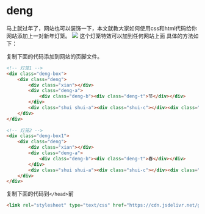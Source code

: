 # deng
马上就过年了，网站也可以装饰一下，本文就教大家如何使用css和html代码给你网站添加上一对新年灯笼。
![](https://gitee.com/muzihuaner/huangeimages/raw/master/img/20210206210920.png)
这个灯笼特效可以加到任何网站上面
具体的方法如下：

复制下面的代码添加到网站的页脚文件。

```html
<!-- 灯笼1 -->
<div class="deng-box">
    <div class="deng">
        <div class="xian"></div>
        <div class="deng-a">
            <div class="deng-b"><div class="deng-t">节</div></div>
        </div>
        <div class="shui shui-a"><div class="shui-c"></div><div class="shui-b"></div></div>
    </div>
</div>
 
<!-- 灯笼2 -->
<div class="deng-box1">
    <div class="deng">
        <div class="xian"></div>
        <div class="deng-a">
            <div class="deng-b"><div class="deng-t">春</div></div>
        </div>
        <div class="shui shui-a"><div class="shui-c"></div><div class="shui-b"></div></div>
    </div>
</div>
```

复制下面的代码到```</head>```前

```html
<link rel="stylesheet" type="text/css" href="https://cdn.jsdelivr.net/gh/muzihuaner/deng@main/deng.css">
```

